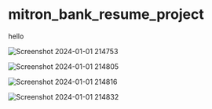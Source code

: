 # mitron_bank_resume_project

hello


![Screenshot 2024-01-01 214753](https://github.com/Mouli12346/mitron_bank_resume_project/assets/141912332/346263a5-d837-4bcc-9009-e2b26fe3c2b1)

![Screenshot 2024-01-01 214805](https://github.com/Mouli12346/mitron_bank_resume_project/assets/141912332/b641a9f8-e399-4e36-bed5-f12a0cedc912)

![Screenshot 2024-01-01 214816](https://github.com/Mouli12346/mitron_bank_resume_project/assets/141912332/075735f8-6687-4e36-8e80-0af728d07479)

![Screenshot 2024-01-01 214832](https://github.com/Mouli12346/mitron_bank_resume_project/assets/141912332/490bc60d-10f3-477a-837d-12d0c26f30ff)
